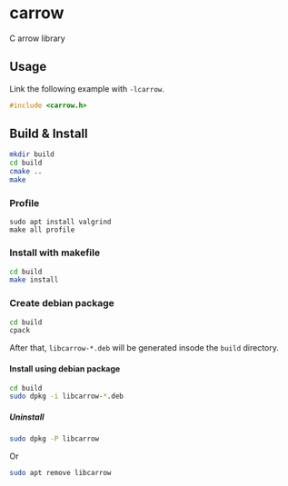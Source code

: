 # carrow
C arrow library


## Usage

Link the following example with `-lcarrow`.

```C
#include <carrow.h>
```

## Build & Install

```bash
mkdir build
cd build
cmake ..
make
```

### Profile


```
sudo apt install valgrind
make all profile
```

### Install with makefile

```bash
cd build
make install
```


### Create debian package

```bash
cd build
cpack
```

After that, `libcarrow-*.deb` will be generated insode the `build` directory.

#### Install using debian package

```bash
cd build
sudo dpkg -i libcarrow-*.deb
```

##### Uninstall

```bash
sudo dpkg -P libcarrow
```

Or

```bash
sudo apt remove libcarrow
```
